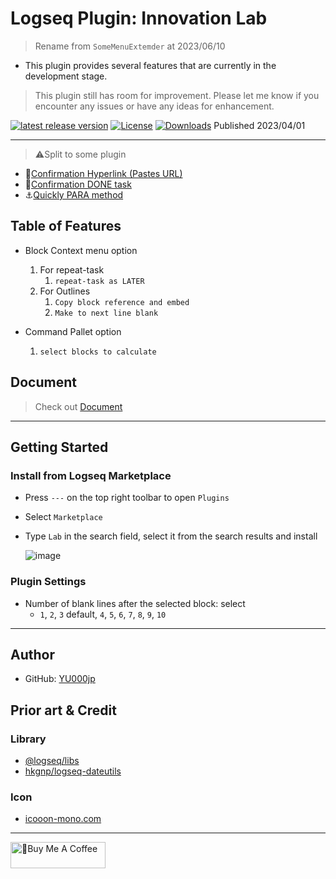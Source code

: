 # Logseq Plugin: Innovation Lab

> Rename from `SomeMenuExtemder` at 2023/06/10

- This plugin provides several features that are currently in the development stage.

> This plugin still has room for improvement. Please let me know if you encounter any issues or have any ideas for enhancement.

[![latest release version](https://img.shields.io/github/v/release/YU000jp/logseq-plugin-some-menu-extender)](https://github.com/YU000jp/logseq-plugin-some-menu-extender/releases)
[![License](https://img.shields.io/github/license/YU000jp/logseq-plugin-some-menu-extender?color=blue)](https://github.com/YU000jp/logseq-plugin-some-menu-extender/blob/main/LICENSE)
[![Downloads](https://img.shields.io/github/downloads/YU000jp/logseq-plugin-some-menu-extender/total.svg)](https://github.com/YU000jp/logseq-plugin-some-menu-extender/releases)
 Published 2023/04/01

---

> ⚠️Split to some plugin

- 🔗[Confirmation Hyperlink (Pastes URL)](https://github.com/YU000jp/logseq-plugin-confirmation-hyperlink)
- 💪[Confirmation DONE task](https://github.com/YU000jp/logseq-plugin-confirmation-done-task)
- ⚓[Quickly PARA method](https://github.com/YU000jp/logseq-plugin-quickly-para-method)

## Table of Features

- Block Context menu option
    1. For repeat-task
        1. `repeat-task as LATER`
    1. For Outlines
        1. `Copy block reference and embed`
        1. `Make to next line blank`

- Command Pallet option
    1. `select blocks to calculate`

## Document

> Check out [Document](https://github.com/YU000jp/logseq-plugin-some-menu-extender/wiki/Document)

---

## Getting Started

### Install from Logseq Marketplace

- Press `---` on the top right toolbar to open `Plugins`

- Select `Marketplace`

- Type `Lab` in the search field, select it from the search results and install

   ![image](https://github.com/YU000jp/logseq-plugin-some-menu-extender/assets/111847207/32afec53-20ad-41d0-ad54-44cd07a50c67)

### Plugin Settings

- Number of blank lines after the selected block: select
   - `1`, `2`, `3` default, `4`, `5`, `6`, `7`, `8`, `9`, `10`

---

## Author

* GitHub: [YU000jp](https://github.com/YU000jp)

## Prior art & Credit

### Library

- [@logseq/libs](https://logseq.github.io/plugins/)
- [hkgnp/logseq-dateutils](https://github.com/hkgnp/logseq-dateutils)

### Icon

- [icooon-mono.com](https://icooon-mono.com/12611-%e3%83%a1%e3%83%8b%e3%83%a5%e3%83%bc%e3%81%ae%e3%83%95%e3%83%aa%e3%83%bc%e3%82%a2%e3%82%a4%e3%82%b3%e3%83%b316/)

---

<a href="https://www.buymeacoffee.com/yu000japan" target="_blank"><img src="https://cdn.buymeacoffee.com/buttons/v2/default-violet.png" alt="🍌Buy Me A Coffee" style="height: 42px;width: 152px" ></a>
